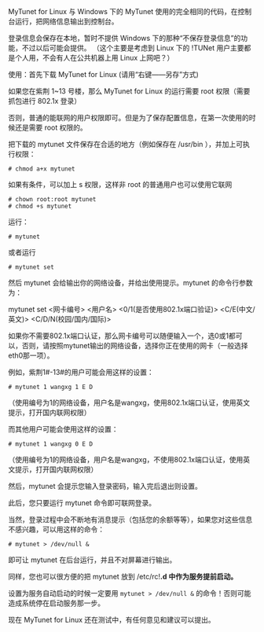 MyTunet for Linux 与 Windows 下的 MyTunet 使用的完全相同的代码，在控制台运行，把网络信息输出到控制台。

登录信息会保存在本地，暂时不提供 Windows 下的那种“不保存登录信息”的功能，不过以后可能会提供。
（这个主要是考虑到 Linux 下的 !TUNet 用户主要都是个人用，不会有人在公共机器上用 Linux 上网吧？）

使用：首先下载 MyTunet for Linux (请用“右键——另存”方式)

如果您在紫荆 1~13 号楼，那么 MyTunet for Linux 的运行需要 root 权限（需要抓包进行 802.1x 登录）

否则，普通的能联网的用户权限即可。但是为了保存配置信息，在第一次使用的时候还是需要 root 权限的。

把下载的 mytunet 文件保存在合适的地方（例如保存在 /usr/bin ），并加上可执行权限：

```
# chmod a+x mytunet
```

如果有条件，可以加上 s 权限，这样非 root 的普通用户也可以使用它联网

```
# chown root:root mytunet
# chmod +s mytunet 
```

运行：

```
# mytunet
```

或者运行

```
# mytunet set
```

然后 mytunet 会给输出你的网络设备，并给出使用提示。mytunet 的命令行参数为：

mytunet set <网卡编号> <用户名> <0/1(是否使用802.1x端口验证)> <C/E(中文/英文)> <C/D/N(校园/国内/国际)>

如果你不需要802.1x端口认证，那么网卡编号可以随便输入一个，选0或1都可以，否则，请按照mytunet输出的网络设备，选择你正在使用的网卡（一般选择eth0那一项）。

例如，紫荆1#-13#的用户可能会用这样的设置：

```
# mytunet 1 wangxg 1 E D
```

（使用编号为1的网络设备，用户名是wangxg，使用802.1x端口认证，使用英文提示，打开国内联网权限）

而其他用户可能会使用这样的设置：

```
# mytunet 1 wangxg 0 E D
```

（使用编号为1的网络设备，用户名是wangxg，不使用802.1x端口认证，使用英文提示，打开国内联网权限）

然后，mytunet 会提示您输入登录密码，输入完后退出则设置。

此后，您只要运行 mytunet 命令即可联网登录。

当然，登录过程中会不断地有消息提示（包括您的余额等等），如果您对这些信息不感兴趣，可以用这样的命令：

```
# mytunet > /dev/null &
```

即可让 mytunet 在后台运行，并且不对屏幕进行输出。



同样，您也可以很方便的把 mytunet 放到 /etc/rc!**.d 中作为服务提前启动。**

设置为服务自动启动的时候一定要用 `mytunet > /dev/null &` 的命令！否则可能造成系统停在启动服务那一步。

现在 MyTunet for Linux 还在测试中，有任何意见和建议可以提出。